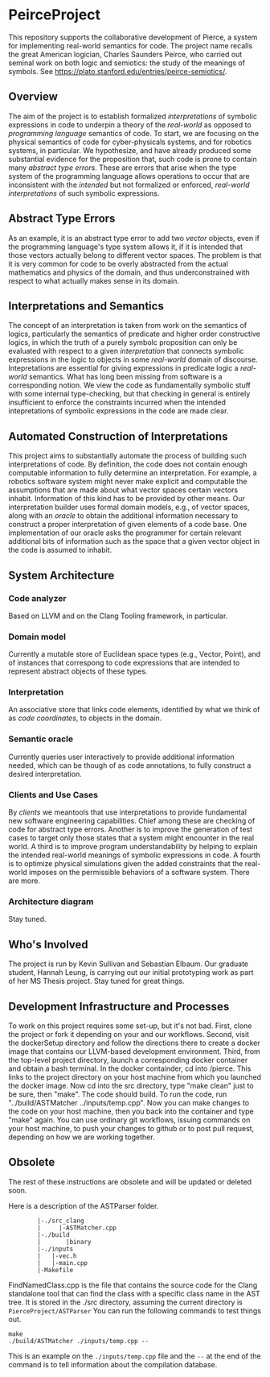 # PeirceProject
This repository supports the collaborative development of Pierce, a system for implementing real-world semantics for code. The project name recalls the great American logician, Charles Saunders Peirce, who carried out seminal work on both logic and semiotics: the study of the meanings of symbols.  See https://plato.stanford.edu/entries/peirce-semiotics/. 

## Overview
The aim of the project is to establish formalized *interpretations* of symbolic expressions in code to underpin a theory of the *real-world* as opposed to *programming language* semantics of code. To start, we are focusing on the physical semantics of code for cyber-physicals systems, and for robotics systems, in particular. We hypothesize, and have already produced some substantial evidence for the proposition that, such code is prone to contain many *abstract type errors*. These are errors that arise when the type system of the programming language allows operations to occur that are inconsistent with the *intended* but not formalized or enforced, *real-world interpretations* of such symbolic expressions. 

## Abstract Type Errors
As an example, it is an abstract type error to add two *vector* objects, even if the programming language's type system allows it, if it is intended that those vectors actually belong to different vector spaces. The problem is that it is very common for code to be overly abstracted from the actual mathematics and physics of the domain, and thus underconstrained with respect to what actually makes sense in its domain. 

## Interpretations and Semantics
The concept of an interpretation is taken from work on the semantics of logics, particularly the semantics of predicate and higher order constructive logics, in which the truth of a purely symbolc proposition can only be evaluated with respect to a given *interpretation* that connects symbolic expressions in the logic to objects in some *real-world* domain of discourse. Intepretations are essential for giving expressions in predicate logic a *real-world* semantics. What has long been missing from software is a corresponding notion. We view the code as fundamentally symbolic stuff with some internal type-checking, but that checking in general is entirely insufficient to enforce the constraints incurred when the intended intepretations of symbolic expressions in the code are made clear.

## Automated Construction of Interpretations
This project aims to substantially automate the process of building such interpretations of code. By definition, the code does not contain enough computable information to fully determine an interpretation. For example, a robotics software system might never make explicit and computable the assumptions that are made about what vector spaces certain vectors inhabit. Information of this kind has to be provided by other means. Our interpretation builder uses formal domain models, e.g., of vector spaces, along with an *oracle* to obtain the additional information necessary to construct a proper interpretation of given elements of a code base. One implementation of our oracle asks the programmer for certain relevant additional bits of information such as the space that a given vector object in the code is assumed to inhabit.

## System Architecture

### Code analyzer

Based on LLVM and on the Clang Tooling framework, in particular.

### Domain model

Currently a mutable store of Euclidean space types (e.g., Vector, Point), and of instances that correspong to code expressions that are intended to represent abstract objects of these types.

### Interpretation

An associative store that links code elements, identified by what we think of as *code coordinates*, to objects in the domain.

### Semantic oracle

Currently queries user interactively to provide additional information needed, which can be though of as code annotations, to fully construct a desired interpretation.

### Clients and Use Cases

By *clients* we meantools that use interpretations to provide fundamental new software engineering capabilities. Chief among these are checking of code for abstract type errors. Another is to improve the generation of test cases to target only those states that a system might encounter in the real world. A third is to improve program understandability by helping to explain the intended real-world meanings of symbolic expressions in code. A fourth is to optimize physical simulations given the added constraints that the real-world imposes on the permissible behaviors of a software system. There are more.


### Architecture diagram

Stay tuned.

## Who's Involved
The project is run by Kevin Sullivan and Sebastian Elbaum. Our graduate student, Hannah Leung, is carrying out our initial prototyping work as part of her MS Thesis project. Stay tuned for great things.

## Development Infrastructure and Processes
To work on this project requires some set-up, but it's not bad. First, clone the project or fork it depending on your and our workflows. Second, visit the dockerSetup directory and follow the directions there to create a docker image that contains our LLVM-based development environment. Third, from the top-level project directory, launch a corresponding docker container and obtain a bash terminal. In the docker containder, cd into /pierce. This links to the project directory on your host machine from which you launched the docker image. Now cd into the src directory, type "make clean" just to be sure, then "make". The code should build. To run the code, run "../build/ASTMatcher ../inputs/temp.cpp". Now you can make changes to the code on your host machine, then you back into the container and type "make" again. You can use ordinary git workflows, issuing commands on your host machine, to push your changes to github or to post pull request, depending on how we are working together.

## Obsolete 

The rest of these instructions are obsolete and will be updated or deleted soon.

Here is a description of the ASTParser folder. 
```path/to/ASTParser
		|-./src_clang
		|     |-ASTMatcher.cpp
		|-./build
		|       |binary
		|-./inputs
		|	|-vec.h
		|	|-main.cpp
		|-Makefile
```
FindNamedClass.cpp is the file that contains the source code for the Clang standalone tool that can find the class with a specific class name in the AST tree. It is stored in the ./src directory, assuming the current directory is `PierceProject/ASTParser` You can run the following commands to test things out.
```
make
./build/ASTMatcher ./inputs/temp.cpp --

```
This is an example on the `./inputs/temp.cpp` file and the `--` at the end of the command is to tell information about the compilation database. 




